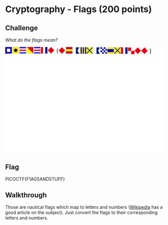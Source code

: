 
# Cryptography - Flags (200 points)

## Challenge

*What do the flags mean?*

![Challenge](./flag.png)

## Flag

PICOCTF{F1AG5AND5TUFF}

## Walkthrough

Those are nautical flags which map to letters and numbers ([Wikipedia](https://en.wikipedia.org/wiki/International_maritime_signal_flags) has a good article on the subject). Just convert the flags to their corresponding letters and numbers.
